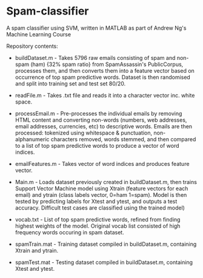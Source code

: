 # Spam-classifier
A spam classifier using SVM, written in MATLAB as part of Andrew Ng's Machine Learning Course

Repository contents:

 - buildDataset.m - Takes 5796 raw emails consisting of spam and non-spam (ham) {32% spam ratio} from SpamAssassin's PublicCorpus, processes them, and then converts them into a feature vector based on occurrence of top spam predictive words. Dataset is then randomised and split into training set and test set 80/20.
 - readFile.m - Takes .txt file and reads it into a character vector inc. white space.
 - processEmail.m - Pre-processes the individual emails by removing HTML content and converting non-words (numbers, web addresses, email addresses, currencies, etc) to descriptive words. Emails are then processed: tokenized using whitespace & punctuation, non-alphanumeric characters removed, words stemmed, and then compared to a list of top spam predictive words to produce a vector of word indices.
 - emailFeatures.m - Takes vector of word indices and produces feature vector.
 - Main.m - Loads dataset previously created in buildDataset.m, then trains Support Vector Machine model using Xtrain (feature vectors for each email) and ytrain (class labels vector, 0=ham 1=spam). Model is then tested by predicting labels for Xtest and ytest, and outputs a test accuracy. Difficult test cases are classified using the trained model)
 
 - vocab.txt - List of top spam predictive words, refined from finding highest weights of the model. Original vocab list consisted of high frequency words occuring in spam dataset.
 - spamTrain.mat - Training dataset compiled in buildDataset.m, containing Xtrain and ytrain.
 - spamTest.mat - Testing dataset compiled in buildDataset.m, containing Xtest and ytest.
